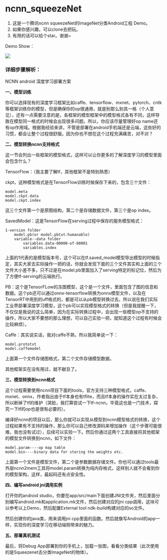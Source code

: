 #  ncnn_squeezeNet

1. 这是一个腾讯ncnn squeezeNet的ImageNet分类Android工程 Demo。
2. 如果你感兴趣，可以clone去把玩。
3. 有用的话可以给个star。谢谢~

Demo Show：

![](https://s1.ax1x.com/2018/12/21/FsB0BD.jpg)

### 详细步骤解析：

NCNN android 深度学习部署方案

**一、模型训练**

你可以选择现有的深度学习框架比如caffe、tensorflow、mxnet、pytorch、cntk等框架训练你的模型，但是确保你的op很通用，就是别那么别具一格（个人意见），还有一点需要注意的是，各框架的模型框架中的模型格式各有不同，这样导致在模型同一格式的时候会出现很多问题。所以，你应该尽量管理好op name还有op作用域。根据我经验来讲，不管是部署在android手机端还是云端，这些好的习惯，都会让整个过程很舒服。因为你也不想在这个过程充满痛苦，对不对？

**二、模型转换ncnn支持格式**

这一节会列出一些框架的模型格式，这样可以让你更多的了解深度学习的模型里面会包含什么？

TensorFlow：（我主要了解tf，其他框架不是特别熟悉）

ckpt，这种模型格式是在TensorFlow训练时候保存下来的，包含三个文件：

```
model.meta
model.ckpt.data
model.ckpt.index
```

这三个文件第一个是原图结构，第二个是存储数据文件，第三个是op index。

SavedModel：这是TensorFlow在serving过程中保存的服务模型格式：

```
1-version folder
	model.pb(or model.pbtxt-humanable)
	variable--data folder
		variables.data-00000-of-00001
		variables.index
```

上面的1代表的是模型版本号，这个可以在tf.saved_model模型导出模型的时候指定，其实大家去实际操作一把的话，你就会发现下面的三个文件其实和上面的三个文件大小差不多，只不过是在model.pb里面加入了serving特定的标记位，然后为了方便tf-serving的云端执行。

PB：这个是TensorFLow的冻图模型，这个是一个文件，里面包含了图的信息和数据。这个pb还可以通过onnx-tensorflow转换为onnx模型文件，以及在TensorRT中用到的uff格式的，都是可以从pb模型转换过去。所以说在我们实际工业界部署深度学习模型，这个pb可以实现模型格式的转换（但是我提醒一下，不仅仅是我说的这么简单，因为在实际转换过程中，会出现一些模型op不支持的操作，所以大家不要想的那么理想，可以自己实验一把，就知道这个过程有时候会比较麻烦）。

Caffe：其实说实话，我对caffe不熟，所以我简单说一下：

```
model.prototxt
model.caffemodel
```

上面第一个文件存储图格式，第二个文件存储模型数据。

其他框架实在没有用过，就不献丑了。

**三、模型转换到ncnn格式**

这个过程需要使用ncnn项目下面的tools，官方支持三种模型格式，caffe、mxnet、onnx，作者指出由于tf本身也有tflite，而且tf本身的操作实在太过复杂，所以断掉了tf的维护（哭脸，我打算尝试一下tf-ncnn，毕竟这也是一门技术，探究一下tf的op也是很有必要的）。

编译好ncnn的项目以后，那么你就可以实现从模型到ncnn模型格式的转换，这个过程如果有不支持的操作，那么你可以自己修改源码来增加操作（这个步骤可能很难，我也没有试过），后续可以实验一下。然后你通过这两个工具直接将其他框架的模型文件转换到ncnn，如下文件：

```
model.param----op map table
model.bin----binary data for storing the weights etc.
```

上面第一个文件是模型文件，第二个是参数数据存储文件。你也可以通过tools最外层ncnn2mem工具将model.param转换为纯内存格式，这样别人就不会看到你的模型架构，这样，最起码还有点安全性。

**四、编写android jni调用实例**

打开你的android studio，你要在app/src/main下面创建JNI文件夹，然后里面分别编写android.mk和application.mk文件，然后创建对应的jni cpp调用，这块可以参考以上Demo，然后配置External tool ndk-build构建对应的so文件。

然后创建你的java类，用来调用jni cpp里面的函数。然后就像写Android的app一样，实现你的深度学习在移动端侧带来的魅力。

**五、部署真机测试**

最后，将Debug App部署到你的手机上，加载一张图，看看分类结果（此次使用的是Squeezenet去分类ImageNet的物体）。